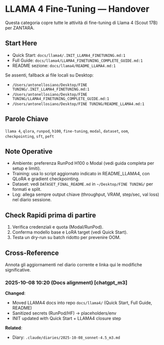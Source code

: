# LLAMA 4 Fine-Tuning — Handover

Questa categoria copre tutte le attività di fine-tuning di Llama 4 (Scout 17B) per ZANTARA.

## Start Here
- Quick Start: `docs/llama4/.INIT_LLAMA4_FINETUNING.md:1`
- Full Guide: `docs/llama4/LLAMA4_FINETUNING_COMPLETE_GUIDE.md:1`
- README sezione: `docs/llama4/README_LLAMA4.md:1`

Se assenti, fallback ai file locali su Desktop:
- `/Users/antonellosiano/Desktop/FINE TUNING/.INIT_LLAMA4_FINETUNING.md:1`
- `/Users/antonellosiano/Desktop/FINE TUNING/LLAMA4_FINETUNING_COMPLETE_GUIDE.md:1`
- `/Users/antonellosiano/Desktop/FINE TUNING/README_LLAMA4.md:1`

## Parole Chiave
`llama 4`, `qlora`, `runpod`, `h100`, `fine-tuning`, `modal`, `dataset`, `oom`, `checkpointing`, `sft`, `peft`

## Note Operative
- Ambiente: preferenza RunPod H100 o Modal (vedi guida completa per setup e limiti).
- Training: usa lo script aggiornato indicato in README_LLAMA4, con QLoRA e gradient checkpointing.
- Dataset: vedi `DATASET_FINAL_README.md` in `~/Desktop/FINE TUNING/` per formati e split.
- Log: allega sempre output chiave (throughput, VRAM, step/sec, val loss) nel diario sessione.

## Check Rapidi prima di partire
1) Verifica credenziali e quota (Modal/RunPod).
2) Conferma modello base e LoRA target (vedi Quick Start).
3) Testa un dry-run su batch ridotto per prevenire OOM.

## Cross-Reference
Annota gli aggiornamenti nel diario corrente e linka qui le modifiche significative.

### 2025-10-08 10:20 (Docs alignment) [chatgpt_m3]

**Changed**:
- Moved LLAMA4 docs into repo `docs/llama4/` (Quick Start, Full Guide, README)
- Sanitized secrets (RunPod/HF) → placeholders/env
- INIT updated with Quick Start + LLAMA4 closure step

**Related**:
- Diary: `.claude/diaries/2025-10-08_sonnet-4.5_m3.md`
